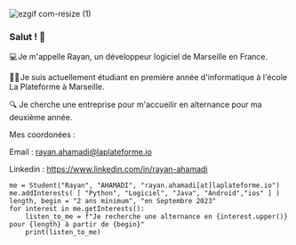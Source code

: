 ![ezgif com-resize (1)](https://github.com/rayan-ahamadi/rayan-ahamadi/assets/115161695/f8d723d9-1e4b-41ee-8adf-a0313a7543d5)

### Salut ! 👋

💻 Je m'appelle Rayan, un développeur logiciel de Marseille en France. 

👨‍💻 Je suis actuellement étudiant en première année d'informatique à l'école La Plateforme à Marseille.

🔍 Je cherche une entreprise pour m'accueilir en alternance pour ma deuxième année.

Mes coordonées : 

Email : rayan.ahamadi@laplateforme.io

Linkedin : https://www.linkedin.com/in/rayan-ahamadi

    me = Student("Rayan", "AHAMADI", "rayan.ahamadi[at]laplateforme.io")
    me.addInterests( [ "Python", "Logiciel", "Java", "Android","ios" ] )
    length, begin = "2 ans minimum", "en Septembre 2023"
    for interest in me.getInterests():
        listen_to_me = f"Je recherche une alternance en {interest.upper()} pour {length} à partir de {begin}"
        print(listen_to_me)



<!--
**rayan-ahamadi/rayan-ahamadi** is a ✨ _special_ ✨ repository because its `README.md` (this file) appears on your GitHub profile.

Here are some ideas to get you started:

- 🔭 I’m currently working on ...
- 🌱 I’m currently learning ...
- 👯 I’m looking to collaborate on ...
- 🤔 I’m looking for help with ...
- 💬 Ask me about ...
- 📫 How to reach me: ...
- 😄 Pronouns: ...
- ⚡ Fun fact: ...
-->
